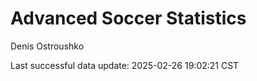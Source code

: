 # Advanced Soccer Statistics
Denis Ostroushko

<!-- gfm -->

Last successful data update: 2025-02-26 19:02:21 CST
